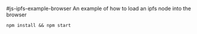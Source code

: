 #js-ipfs-example-browser
An example of how to load an ipfs node into the browser

    npm install && npm start
